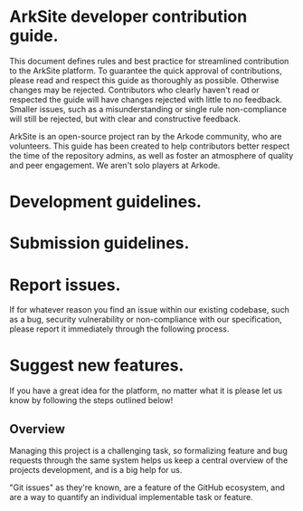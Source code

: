 # ArkSite developer contribution guide.

This document defines rules and best practice for streamlined contribution to the ArkSite platform. To guarantee the quick approval of contributions, please read and respect this guide as thoroughly as possible. Otherwise changes may be rejected. Contributors who clearly haven't read or respected the guide will have changes rejected with little to no feedback. Smaller issues, such as a misunderstanding or single rule non-compliance will still be rejected, but with clear and constructive feedback.

ArkSite is an open-source project ran by the Arkode community, who are volunteers. This guide has been created to help contributors better respect the time of the repository admins, as well as foster an atmosphere of quality and peer engagement. We aren't solo players at Arkode.

# Development guidelines.

# Submission guidelines.

# Report issues.

If for whatever reason you find an issue within our existing codebase, such as a bug, security vulnerability or non-compliance with our specification, please report it immediately through the following process.

# Suggest new features.
If you have a great idea for the platform, no matter what it is please let us know by following the steps outlined below!

## Overview
Managing this project is a challenging task, so formalizing feature and bug requests through the same system helps us keep a central overview of the projects development, and is a big help for us. 

"Git issues" as they're known, are a feature of the GitHub ecosystem, and are a way to quantify an individual implementable task or feature.